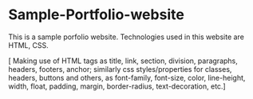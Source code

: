 # Sample-Portfolio-website

This is a sample porfolio website. Technologies used in this website are HTML, CSS.

[ Making use of HTML tags as title, link, section, division, paragraphs, headers, footers, anchor; similarly css styles/properties for classes, headers, buttons and others, as font-family, font-size, color, line-height, width, float, padding, margin, border-radius, text-decoration, etc.]
